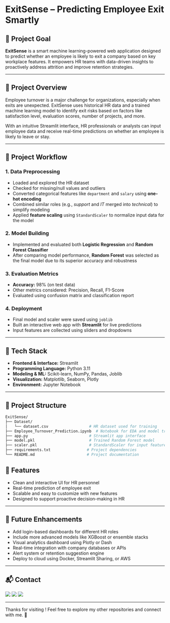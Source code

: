 # ExitSense – Predicting Employee Exit Smartly

## 🚀 Project Goal

**ExitSense** is a smart machine learning-powered web application designed to predict whether an employee is likely to exit a company based on key workplace features. It empowers HR teams with data-driven insights to proactively address attrition and improve retention strategies.

---

## 📌 Project Overview

Employee turnover is a major challenge for organizations, especially when exits are unexpected. ExitSense uses historical HR data and a trained machine learning model to identify exit risks based on factors like satisfaction level, evaluation scores, number of projects, and more.

With an intuitive Streamlit interface, HR professionals or analysts can input employee data and receive real-time predictions on whether an employee is likely to leave or stay.

---

## 🔁 Project Workflow

### 1. **Data Preprocessing**
- Loaded and explored the HR dataset
- Checked for missing/null values and outliers
- Converted categorical features like `department` and `salary` using **one-hot encoding**
- Combined similar roles (e.g., *support* and *IT* merged into *technical*) to simplify modeling
- Applied **feature scaling** using `StandardScaler` to normalize input data for the model

### 2. **Model Building**
- Implemented and evaluated both **Logistic Regression** and **Random Forest Classifier**
- After comparing model performance, **Random Forest** was selected as the final model due to its superior accuracy and robustness


### 3. **Evaluation Metrics**
- **Accuracy:** 98% (on test data)
- Other metrics considered: Precision, Recall, F1-Score
- Evaluated using confusion matrix and classification report

### 4. **Deployment**
- Final model and scaler were saved using `joblib`
- Built an interactive web app with **Streamlit** for live predictions
- Input features are collected using sliders and dropdowns

---

## 🧰 Tech Stack

- **Frontend & Interface:** Streamlit
- **Programming Language:** Python 3.11
- **Modeling & ML:** Scikit-learn, NumPy, Pandas, Joblib
- **Visualization:** Matplotlib, Seaborn, Plotly
- **Environment:** Jupyter Notebook

---

## 📁 Project Structure

```bash
ExitSense/
├── Dataset/
│   └── dataset.csv                  # HR dataset used for training
├── Employee_Turnover_Prediction.ipynb  # Notebook for EDA and model training
├── app.py                           # Streamlit app interface
├── model.pkl                        # Trained Random Forest model
├── scaler.pkl                       # StandardScaler for input features
├── requirements.txt                # Project dependencies
└── README.md                       # Project documentation
```


## 🌟 Features

- Clean and interactive UI for HR personnel
- Real-time prediction of employee exit
- Scalable and easy to customize with new features
- Designed to support proactive decision-making in HR

---

## 🔮 Future Enhancements

- Add login-based dashboards for different HR roles
- Include more advanced models like XGBoost or ensemble stacks
- Visual analytics dashboard using Plotly or Dash
- Real-time integration with company databases or APIs
- Alert system or retention suggestion engine
- Deploy to cloud using Docker, Streamlit Sharing, or AWS

---

## 📬 Contact

<p>
  <a href="mailto:aradhyaray99@gmail.com"><img src="https://img.shields.io/badge/Email-D14836?style=for-the-badge&logo=gmail&logoColor=white" /></a>
  <a href="https://www.linkedin.com/in/rayaradhya"><img src="https://img.shields.io/badge/LinkedIn-blue?style=for-the-badge&logo=linkedin&logoColor=white" /></a>
  <a href="https://github.com/AradhyaRay05"><img src="https://img.shields.io/badge/GitHub-181717?style=for-the-badge&logo=github&logoColor=white" /></a>
</p>

---

Thanks for visiting ! Feel free to explore my other repositories and connect with me. 🚀 
